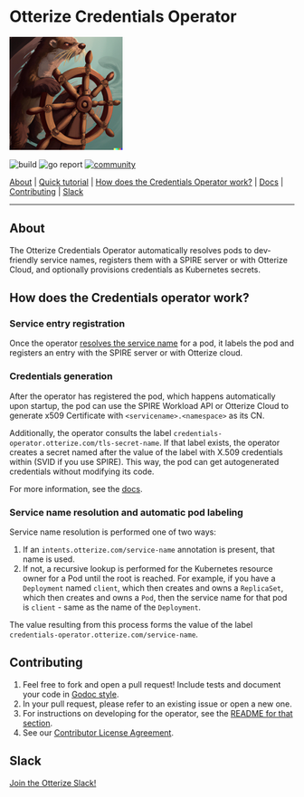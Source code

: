 # Otterize Credentials Operator

<img title="Otter Manning Helm" src="./otterhelm.png" width=200 />


![build](https://github.com/otterize/credentials-operator/actions/workflows/build.yaml/badge.svg)
![go report](https://img.shields.io/static/v1?label=go%20report&message=A%2B&color=success)
[![community](https://img.shields.io/badge/slack-Otterize_Slack-purple.svg?logo=slack)](https://joinslack.otterize.com)

[About](#about) | [Quick tutorial](https://docs.otterize.com/quickstart/access-control/k8s-kafka-mtls-cert-manager) | [How does the Credentials Operator work?](#how-does-the-credentials-operator-work) | [Docs](https://docs.otterize.com/reference/configuration/credentials-operator) | [Contributing](#contributing) | [Slack](#slack)

___

## About
The Otterize Credentials Operator automatically resolves pods to dev-friendly service names, registers them with a SPIRE server or with Otterize Cloud, and optionally provisions credentials as Kubernetes secrets.


## How does the Credentials operator work?

### Service entry registration
Once the operator [resolves the service name](#service-name-resolution-and-automatic-pod-labeling) for a pod, it labels the pod and registers an entry with the SPIRE server or with Otterize cloud. 

### Credentials generation
After the operator has registered the pod, which happens automatically upon startup, the pod can use the SPIRE Workload API or Otterize Cloud to generate x509 Certificate with `<servicename>.<namespace>` as its CN.

Additionally, the operator consults the label `credentials-operator.otterize.com/tls-secret-name`. If that label exists, the operator creates a secret named after the value of the label with X.509 credentials within (SVID if you use SPIRE). This way, the pod can get autogenerated credentials without modifying its code.

For more information, see the [docs](https://docs.otterize.com/reference/configuration/credentials-operator).

### Service name resolution and automatic pod labeling
Service name resolution is performed one of two ways:
1. If an `intents.otterize.com/service-name` annotation is present, that name is used.
2. If not, a recursive lookup is performed for the Kubernetes resource owner for a Pod until the root is reached. For example, if you have a `Deployment` named `client`, which then creates and owns a `ReplicaSet`, which then creates and owns a `Pod`, then the service name for that pod is `client` - same as the name of the `Deployment`.

The value resulting from this process forms the value of the label `credentials-operator.otterize.com/service-name`.

## Contributing
1. Feel free to fork and open a pull request! Include tests and document your code in [Godoc style](https://go.dev/blog/godoc).
2. In your pull request, please refer to an existing issue or open a new one.
3. For instructions on developing for the operator, see the [README for that section](src/operator/README.md).
4. See our [Contributor License Agreement](https://github.com/otterize/cla/).

## Slack
[Join the Otterize Slack!](https://joinslack.otterize.com)
